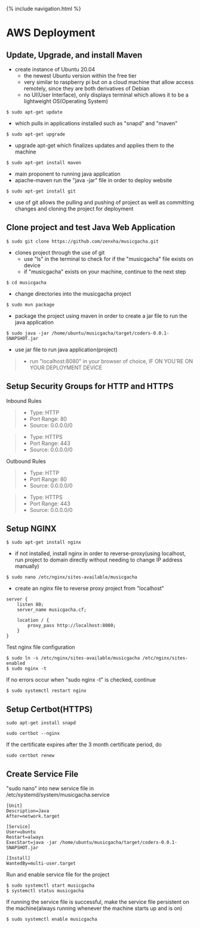 {% include navigation.html %}

<h1> AWS Deployment </h1>

<h2> Update, Upgrade, and install Maven </h2>

- create instance of Ubuntu 20.04
  - the newest Ubuntu version within the free tier
  - very similar to raspberry pi but on a cloud machine that allow access remotely, since they are both derivatives of Debian
  - no UI(User Interface), only displays terminal which allows it to be a lightweight OS(Operating System)
  
```
$ sudo apt-get update
```
- which pulls in applications installed such as "snapd" and "maven" 

```
$ sudo apt-get upgrade
```
- upgrade apt-get which finalizes updates and applies them to the machine

```
$ sudo apt-get install maven
```
  - main proponent to running java application
  - apache-maven run the "java -jar" file in order to deploy website
  
```
$ sudo apt-get install git
```
- use of git allows the pulling and pushing of project as well as committing changes and cloning the project for deployment


<h2> Clone project and test Java Web Application </h2>

```
$ sudo git clone https://github.com/zenxha/musicgacha.git
```
- clones project through the use of git
  - use "ls" in the terminal to check for if the "musicgacha" file exists on device
  - if "musicgacha" exists on your machine, continue to the next step

```
$ cd musicgacha
```
- change directories into the musicgacha project

```
$ sudo mvn package
```
- package the project using maven in order to create a jar file to run the java application

```
$ sudo java -jar /home/ubuntu/musicgacha/target/coders-0.0.1-SNAPSHOT.jar
```
- use jar file to run java application(project)

>- run "localhost:8080" in your browser of choice, IF ON YOU'RE ON YOUR DEPLOYMENT DEVICE

<h2> Setup Security Groups for HTTP and HTTPS </h2>

Inbound Rules
>- Type: HTTP
>- Port Range: 80
>- Source: 0.0.0.0/0

>- Type: HTTPS
>- Port Range: 443
>- Source: 0.0.0.0/0

Outbound Rules

>- Type: HTTP
>- Port Range: 80
>- Source: 0.0.0.0/0

>- Type: HTTPS
>- Port Range: 443
>- Source: 0.0.0.0/0

<h2> Setup NGINX </h2>

```
$ sudo apt-get install nginx
```
- if not installed, install nginx in order to reverse-proxy(using localhost, run project to domain directly without needing to change IP address manually)

```
$ sudo nano /etc/nginx/sites-available/musicgacha
```
- create an nginx file to reverse proxy project from "localhost"

```
server {
    listen 80;
    server_name musicgacha.cf;

    location / {
        proxy_pass http://localhost:8080;
    }
}
```

Test nginx file configuration
```
$ sudo ln -s /etc/nginx/sites-available/musicgacha /etc/nginx/sites-enabled
$ sudo nginx -t
```

If no errors occur when "sudo nginx -t" is checked, continue
```
$ sudo systemctl restart nginx
```

<h2> Setup Certbot(HTTPS) </h2>

```
sudo apt-get install snapd
```

```
sudo certbot --nginx
```

If the certificate expires after the 3 month certificate period, do
```
sudo certbot renew
```


<h2> Create Service File </h2>

"sudo nano" into new service file in /etc/systemd/system/musicgacha.service
```
[Unit]
Description=Java
After=network.target

[Service]
User=ubuntu
Restart=always
ExecStart=java -jar /home/ubuntu/musicgacha/target/coders-0.0.1-SNAPSHOT.jar

[Install]
WantedBy=multi-user.target 
```

Run and enable service file for the project
```
$ sudo systemctl start musicgacha
$ systemctl status musicgacha
```

If running the service file is successful, make the service file persistent on the machine(always running whenever the machine starts up and is on)
```
$ sudo systemctl enable musicgacha
```
